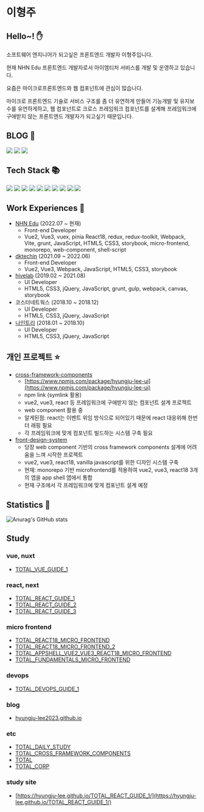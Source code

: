 # 이형주

## Hello~! :raised_hand:

소프트웨어 엔지니어가 되고싶은 프론트엔드 개발자 이형주입니다.

현재 NHN Edu 프론트엔드 개발자로서 아이엠티처 서비스를 개발 및 운영하고 있습니다.

요즘은 마이크로프론트엔드와 웹 컴포넌트에 관심이 많습니다.

마이크로 프론트엔드 기술로 서비스 구조를 좀 더 유연하게 만들어 기능개발 및 유지보수를 유연하게하고, 웹 컴포넌트로 크로스 프레임워크 컴포넌트를 설계해 프레임워크에 구애받지 않는 프론트엔드 개발자가 되고싶기 때문입니다.

## BLOG :notebook_with_decorative_cover:

<a href="https://www.linkedin.com/in/%ED%98%95%EC%A3%BC-%EC%9D%B4-55085822a/" target="_blank" style="overflow: hidden; display: inline-block; vertical-align: top;">
    <img src="https://img.shields.io/badge/LinkedIn-light?style=for-the-badge&logo=linkedin&logoColor=#0A66C2"/>
</a>

<a href="https://careerly.co.kr/profiles/562071" target="_blank" style="overflow: hidden; display: inline-block; vertical-align: top;">
    <img src="https://img.shields.io/badge/Careerly-grey?style=for-the-badge&logo=c&logoColor=#A8B9CC"/>
</a>

<a href="https://hyungju-lee.github.io/hyungju-lee2023.github.io/" target="_blank" style="overflow: hidden; display: inline-block; vertical-align: top;">
    <img src="https://img.shields.io/badge/Blog-yellow?style=for-the-badge&logo=blogger&logoColor=#FF5722"/>
</a>

## Tech Stack :books:

<span>
<img src="https://img.shields.io/badge/html5-green?style=for-the-badge&logo=html5&logoColor=#FF5722"/>
<img src="https://img.shields.io/badge/css3-red?style=for-the-badge&logo=css3&logoColor=#FF5722"/>
<img src="https://img.shields.io/badge/sass-pink?style=for-the-badge&logo=sass&logoColor=#FF5722"/>
<img src="https://img.shields.io/badge/javascript-grey?style=for-the-badge&logo=javascript&logoColor=#FF5722"/>
<img src="https://img.shields.io/badge/typescript-black?style=for-the-badge&logo=typescript&logoColor=#FF5722"/>
<img src="https://img.shields.io/badge/vue-darkgreen?style=for-the-badge&logo=vuedotjs&logoColor=#FF5722"/>
<img src="https://img.shields.io/badge/react-blue?style=for-the-badge&logo=react&logoColor=#61DAFB"/>
<img src="https://img.shields.io/badge/webpack-skyblue?style=for-the-badge&logo=webpack&logoColor=#FF5722"/>
<img src="https://img.shields.io/badge/vite-purple?style=for-the-badge&logo=vite&logoColor=#FF5722"/>
<img src="https://img.shields.io/badge/jquery-blue?style=for-the-badge&logo=jquery&logoColor=#0769AD"/>
</span>

## Work Experiences :construction_worker:

- [NHN Edu](https://www.nhnedu.com/) (2022.07 ~ 현재)
  - Front-end Developer
  - Vue2, Vue3, vuex, pinia React18, redux, redux-toolkit, Webpack, Vite, grunt, JavaScript, HTML5, CSS3, storybook, micro-frontend, monorepo, web-component, shell-script
- [dktechin](https://dktechin.com/) (2021.09 ~ 2022.06)
  - Front-end Developer
  - Vue2, Vue3, Webpack, JavaScript, HTML5, CSS3, storybook
- [hivelab](https://hivelab.co.kr/) (2019.02 ~ 2021.08)
  - UI Developer
  - HTML5, CSS3, jQuery, JavaScript, grunt, gulp, webpack, canvas, storybook
- 코스터네트웍스 (2018.10 ~ 2018.12)
  - UI Developer
  - HTML5, CSS3, jQuery, JavaScript
- [나인트리](https://www.ninetree.com/) (2018.01 ~ 2018.10)
  - UI Developer
  - HTML5, CSS3, jQuery, JavaScript

## 개인 프로젝트 :star:

- [cross-framework-components](https://github.com/hyungju-lee/cross-framework-components)
  - [https://www.npmjs.com/package/hyungju-lee-ui](https://www.npmjs.com/package/hyungju-lee-ui)
  - npm link (symlink 활용)
  - vue2, vue3, react 등 프레임워크에 구애받지 않는 컴포넌트 설계 프로젝트
  - web component 활용 중
  - 알게된점: react는 이벤트 위임 방식으로 되어있기 때문에 react 대응위해 한번 더 래핑 필요 
  - 각 프레임워크에 맞게 컴포넌트 빌드하는 시스템 구축 필요
- [front-design-system](https://hyungju-lee.github.io/front-design-system/)
  - 당장 web component 기반의 cross framework components 설계에 어려움을 느껴 시작한 프로젝트
  - vue2, vue3, react18, vanilla javascript를 위한 디자인 시스템 구축
  - 현재: monorepo 기반 microfrontend를 적용하여 vue2, vue3, react18 3개의 앱을 app shell 앱에서 통합
  - 현재 구조에서 각 프레임워크에 맞게 컴포넌트 설계 예정

## Statistics :office:

![Anurag's GitHub stats](https://github-readme-stats.vercel.app/api?username=hyungju-lee&show_icons=true&theme=radical)

## Study

### vue, nuxt

- [TOTAL_VUE_GUIDE_1](https://github.com/hyungju-lee/TOTAL_VUE_GUIDE_1)

### react, next

- [TOTAL_REACT_GUIDE_1](https://github.com/hyungju-lee/TOTAL_REACT_GUIDE_1)
- [TOTAL_REACT_GUIDE_2](https://github.com/hyungju-lee/TOTAL_REACT_GUIDE_2)
- [TOTAL_REACT_GUIDE_3](https://github.com/hyungju-lee/TOTAL_REACT_GUIDE_3)

### micro frontend

- [TOTAL_REACT18_MICRO_FRONTEND](https://github.com/hyungju-lee/TOTAL_REACT18_MICRO_FRONTEND)
- [TOTAL_REACT18_MICRO_FRONTEND_2](https://github.com/hyungju-lee/TOTAL_REACT18_MICRO_FRONTEND_2)
- [TOTAL_APPSHELL_VUE2_VUE3_REACT18_MICRO_FRONTEND](https://github.com/hyungju-lee/TOTAL_APPSHELL_VUE2_VUE3_REACT18_MICRO_FRONTEND)
- [TOTAL_FUNDAMENTALS_MICRO_FRONTEND](https://github.com/hyungju-lee/TOTAL_FUNDAMENTALS_MICRO_FRONTEND)

### devops

- [TOTAL_DEVOPS_GUIDE_1](https://github.com/hyungju-lee/TOTAL_DEVOPS_GUIDE_1)

### blog

- [hyungju-lee2023.github.io](https://github.com/hyungju-lee/hyungju-lee2023.github.io)

### etc

- [TOTAL_DAILY_STUDY](https://github.com/hyungju-lee/TOTAL_DAILY_STUDY)
- [TOTAL_CROSS_FRAMEWORK_COMPONENTS](https://github.com/hyungju-lee/TOTAL_CROSS_FRAMEWORK_COMPONENTS)
- [TOTAL](https://github.com/hyungju-lee/TOTAL)
- [TOTAL_CORP](https://github.com/hyungju-lee/TOTAL_CORP)

### study site

- [https://hyungju-lee.github.io/TOTAL_REACT_GUIDE_1/](https://hyungju-lee.github.io/TOTAL_REACT_GUIDE_1/)
